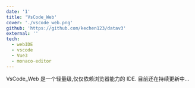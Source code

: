 ```yaml
---
date: '1'
title: 'VsCode_Web'
cover: './vscode_web.png'
github: 'https://github.com/kechen123/datav3'
external: ''
tech:
  - webIDE
  - vscode
  - Vue3
  - monaco-editor
---
```


VsCode_Web 是一个轻量级,仅仅依赖浏览器能力的 IDE.
目前还在持续更新中...
